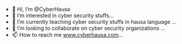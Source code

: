 - 👋 Hi, I’m @CyberHausa
- 👀 I’m interested in cyber security stuffs...
- 🌱 I’m currently teaching cyber security stuffs in hausa language ...
- 💞️ I’m looking to collaborate on cyber security organizations ...
- 📫 How to reach me www.cyberhausa.com...

<!---
CyberHausa/CyberHausa is a ✨ special ✨ repository because its `README.md` (this file) appears on your GitHub profile.
You can click the Preview link to take a look at your changes.
--->

